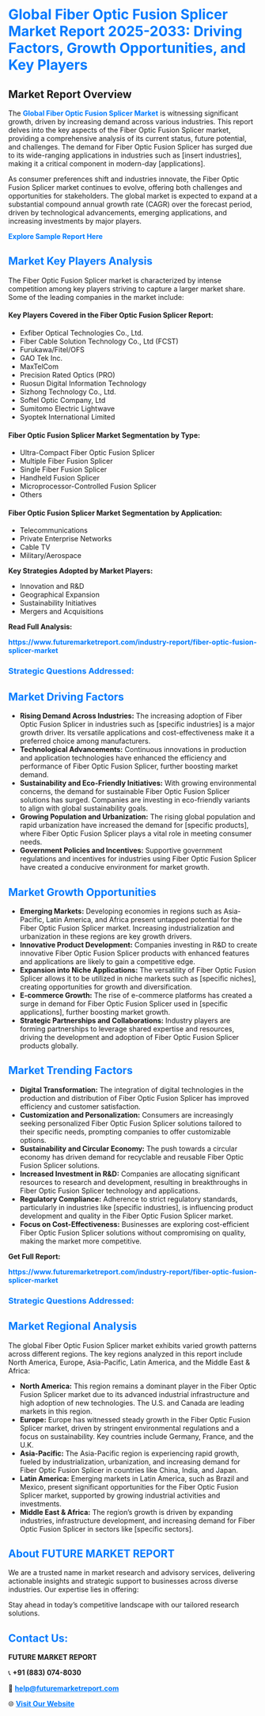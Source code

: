 <h1 style="color: #007BFF;">Global Fiber Optic Fusion Splicer Market Report 2025-2033: Driving Factors, Growth Opportunities, and Key Players</h1>

<section id="overview">
<h2>Market Report Overview</h2>
<p>The <a href="https://www.futuremarketreport.com/industry-report/fiber-optic-fusion-splicer-market" style="color: #007BFF; text-decoration: none;"><strong>Global Fiber Optic Fusion Splicer Market</strong></a> is witnessing significant growth, driven by increasing demand across various industries. This report delves into the key aspects of the Fiber Optic Fusion Splicer market, providing a comprehensive analysis of its current status, future potential, and challenges. The demand for Fiber Optic Fusion Splicer has surged due to its wide-ranging applications in industries such as [insert industries], making it a critical component in modern-day [applications].</p>
<p>As consumer preferences shift and industries innovate, the Fiber Optic Fusion Splicer market continues to evolve, offering both challenges and opportunities for stakeholders. The global market is expected to expand at a substantial compound annual growth rate (CAGR) over the forecast period, driven by technological advancements, emerging applications, and increasing investments by major players.</p>
</section>

<section id="overview">
<p><a href="https://www.futuremarketreport.com/request-sample/reportId=52978" style="color: #007BFF; text-decoration: none;"><strong>Explore Sample Report Here</strong></a></p>
</section>

<section id="key-players">
<h2 style="color: #007BFF;">Market Key Players Analysis</h2>
<p>The Fiber Optic Fusion Splicer market is characterized by intense competition among key players striving to capture a larger market share. Some of the leading companies in the market include:</p>
<h4>Key Players Covered in the Fiber Optic Fusion Splicer Report:</h4>
<ul><li>Exfiber Optical Technologies Co., Ltd.</li><li>Fiber Cable Solution Technology Co., Ltd (FCST)</li><li>Furukawa/Fitel/OFS</li><li>GAO Tek Inc.</li><li>MaxTelCom</li><li>Precision Rated Optics (PRO)</li><li>Ruosun Digital Information Technology</li><li>Sizhong Technology Co., Ltd.</li><li>Softel Optic Company, Ltd</li><li>Sumitomo Electric Lightwave</li><li>Syoptek International Limited</li></ul>
<h4>Fiber Optic Fusion Splicer Market Segmentation by Type:</h4>
<ul><li>Ultra-Compact Fiber Optic Fusion Splicer</li><li>Multiple Fiber Fusion Splicer</li><li>Single Fiber Fusion Splicer</li><li>Handheld Fusion Splicer</li><li>Microprocessor-Controlled Fusion Splicer</li><li>Others</li></ul>

<h4>Fiber Optic Fusion Splicer Market Segmentation by Application:</h4>
<ul><li>Telecommunications</li><li>Private Enterprise Networks</li><li>Cable TV</li><li>Military/Aerospace</li></ul>
<p><strong>Key Strategies Adopted by Market Players:</strong></p>
<ul>
<li>Innovation and R&D</li>
<li>Geographical Expansion</li>
<li>Sustainability Initiatives</li>
<li>Mergers and Acquisitions</li>
</ul>
</section>

<section>
<p><strong>Read Full Analysis: </strong></p><a href="https://www.futuremarketreport.com/industry-report/fiber-optic-fusion-splicer-market" style="color: #007BFF; text-decoration: none;"><strong>https://www.futuremarketreport.com/industry-report/fiber-optic-fusion-splicer-market</strong></a>
<h3 style="color: #007BFF;">Strategic Questions Addressed:</h3>
</section>

<section id="driving-factors">
<h2 style="color: #007BFF;">Market Driving Factors</h2>
<ul>
<li><strong>Rising Demand Across Industries:</strong> The increasing adoption of Fiber Optic Fusion Splicer in industries such as [specific industries] is a major growth driver. Its versatile applications and cost-effectiveness make it a preferred choice among manufacturers.</li>
<li><strong>Technological Advancements:</strong> Continuous innovations in production and application technologies have enhanced the efficiency and performance of Fiber Optic Fusion Splicer, further boosting market demand.</li>
<li><strong>Sustainability and Eco-Friendly Initiatives:</strong> With growing environmental concerns, the demand for sustainable Fiber Optic Fusion Splicer solutions has surged. Companies are investing in eco-friendly variants to align with global sustainability goals.</li>
<li><strong>Growing Population and Urbanization:</strong> The rising global population and rapid urbanization have increased the demand for [specific products], where Fiber Optic Fusion Splicer plays a vital role in meeting consumer needs.</li>
<li><strong>Government Policies and Incentives:</strong> Supportive government regulations and incentives for industries using Fiber Optic Fusion Splicer have created a conducive environment for market growth.</li>
</ul>
</section>

<section id="growth-opportunities">
<h2 style="color: #007BFF;">Market Growth Opportunities</h2>
<ul>
<li><strong>Emerging Markets:</strong> Developing economies in regions such as Asia-Pacific, Latin America, and Africa present untapped potential for the Fiber Optic Fusion Splicer market. Increasing industrialization and urbanization in these regions are key growth drivers.</li>
<li><strong>Innovative Product Development:</strong> Companies investing in R&D to create innovative Fiber Optic Fusion Splicer products with enhanced features and applications are likely to gain a competitive edge.</li>
<li><strong>Expansion into Niche Applications:</strong> The versatility of Fiber Optic Fusion Splicer allows it to be utilized in niche markets such as [specific niches], creating opportunities for growth and diversification.</li>
<li><strong>E-commerce Growth:</strong> The rise of e-commerce platforms has created a surge in demand for Fiber Optic Fusion Splicer used in [specific applications], further boosting market growth.</li>
<li><strong>Strategic Partnerships and Collaborations:</strong> Industry players are forming partnerships to leverage shared expertise and resources, driving the development and adoption of Fiber Optic Fusion Splicer products globally.</li>
</ul>
</section>

<section id="trending-factors">
<h2 style="color: #007BFF;">Market Trending Factors</h2>
<ul>
<li><strong>Digital Transformation:</strong> The integration of digital technologies in the production and distribution of Fiber Optic Fusion Splicer has improved efficiency and customer satisfaction.</li>
<li><strong>Customization and Personalization:</strong> Consumers are increasingly seeking personalized Fiber Optic Fusion Splicer solutions tailored to their specific needs, prompting companies to offer customizable options.</li>
<li><strong>Sustainability and Circular Economy:</strong> The push towards a circular economy has driven demand for recyclable and reusable Fiber Optic Fusion Splicer solutions.</li>
<li><strong>Increased Investment in R&D:</strong> Companies are allocating significant resources to research and development, resulting in breakthroughs in Fiber Optic Fusion Splicer technology and applications.</li>
<li><strong>Regulatory Compliance:</strong> Adherence to strict regulatory standards, particularly in industries like [specific industries], is influencing product development and quality in the Fiber Optic Fusion Splicer market.</li>
<li><strong>Focus on Cost-Effectiveness:</strong> Businesses are exploring cost-efficient Fiber Optic Fusion Splicer solutions without compromising on quality, making the market more competitive.</li>
</ul>
</section>

<section>
<p><strong>Get Full Report: </strong></p><a href="https://www.futuremarketreport.com/industry-report/fiber-optic-fusion-splicer-market" style="color: #007BFF; text-decoration: none;"><strong>https://www.futuremarketreport.com/industry-report/fiber-optic-fusion-splicer-market</strong></a>
<h3 style="color: #007BFF;">Strategic Questions Addressed:</h3>
</section>


<section id="regional-analysis">
<h2 style="color: #007BFF;">Market Regional Analysis</h2>
<p>The global Fiber Optic Fusion Splicer market exhibits varied growth patterns across different regions. The key regions analyzed in this report include North America, Europe, Asia-Pacific, Latin America, and the Middle East & Africa:</p>
<ul>
<li><strong>North America:</strong> This region remains a dominant player in the Fiber Optic Fusion Splicer market due to its advanced industrial infrastructure and high adoption of new technologies. The U.S. and Canada are leading markets in this region.</li>
<li><strong>Europe:</strong> Europe has witnessed steady growth in the Fiber Optic Fusion Splicer market, driven by stringent environmental regulations and a focus on sustainability. Key countries include Germany, France, and the U.K.</li>
<li><strong>Asia-Pacific:</strong> The Asia-Pacific region is experiencing rapid growth, fueled by industrialization, urbanization, and increasing demand for Fiber Optic Fusion Splicer in countries like China, India, and Japan.</li>
<li><strong>Latin America:</strong> Emerging markets in Latin America, such as Brazil and Mexico, present significant opportunities for the Fiber Optic Fusion Splicer market, supported by growing industrial activities and investments.</li>
<li><strong>Middle East & Africa:</strong> The region’s growth is driven by expanding industries, infrastructure development, and increasing demand for Fiber Optic Fusion Splicer in sectors like [specific sectors].</li>
</ul>
</section>

<footer>
<h2 style="color: #007BFF;">About FUTURE MARKET REPORT</h2>
<p>We are a trusted name in market research and advisory services, delivering actionable insights and strategic support to businesses across diverse industries. Our expertise lies in offering:</p>

<p>Stay ahead in today’s competitive landscape with our tailored research solutions.</p>

<h2 style="color: #007BFF;">Contact Us:</h2>
<p><strong>FUTURE MARKET REPORT</strong></p>
<p>📞 <strong>+91 (883) 074-8030</strong></p>
<p>📧 <strong><a href="mailto:help@futuremarketreport.com" style="color: #007BFF;">help@futuremarketreport.com</a></strong></p>
<p>🌐 <strong><a href="https://www.futuremarketreport.com/" style="color: #007BFF;">Visit Our Website</a></strong></p>
</footer>